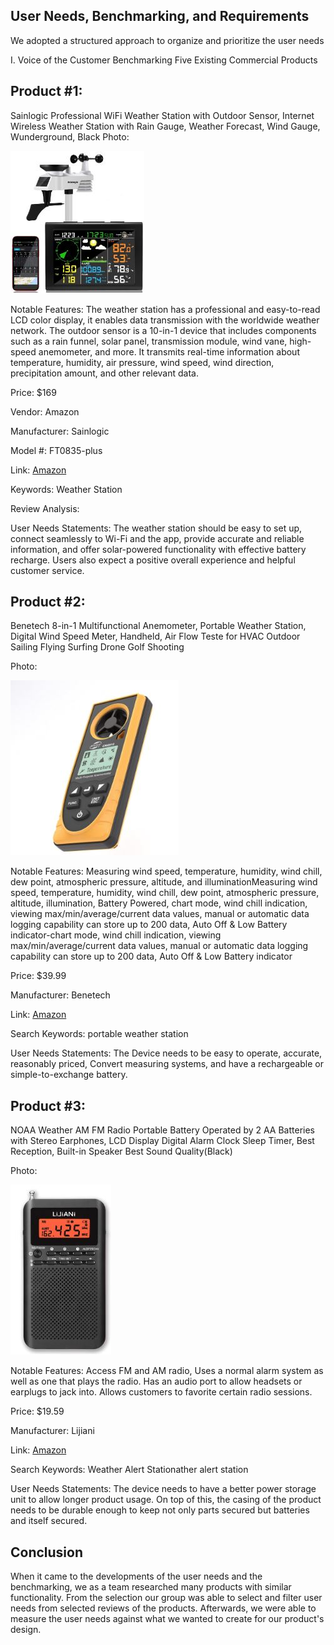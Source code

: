 ## User Needs, Benchmarking, and Requirements

We adopted a structured approach to organize and prioritize the user needs


I. Voice of the Customer Benchmarking
Five Existing Commercial Products

## Product #1: 

Sainlogic Professional WiFi Weather Station with Outdoor Sensor, Internet Wireless Weather Station with Rain Gauge, Weather Forecast, Wind Gauge, Wunderground, Black
Photo:

![product](https://github.com/S-I-R-E-N-Team-203-EGR-314/S.I.R.E.N-Team-203-EGR-314.github.io/blob/c0b1203b0910c3666745e1b65385b4ee5f3ab4ab/pic/Product1.JPG)


Notable Features: The weather station has a professional and easy-to-read LCD color display, it enables data transmission with the worldwide weather network.  The outdoor sensor is a 10-in-1 device that includes components such as a rain funnel, solar panel, transmission module, wind vane, high-speed anemometer, and more. It transmits real-time information about temperature, humidity, air pressure, wind speed, wind direction, precipitation amount, and other relevant data.

Price: $169

Vendor: Amazon

Manufacturer: Sainlogic

Model #: FT0835-plus

Link: [Amazon](https://www.amazon.com/Sainlogic-Professional-WiFi-Weather-Station-with-Outdoor-Sensor-Internet-Wireless-Weather-Station-with-Rain-Gauge-Weather-Forecast-Wind-Gauge-Wunderground/dp/B08LL4PXWM/ref=sr_1_1_sspa?crid=2B2HJ7Q5DF77X&keywords=portable%2Bweather%2Bstation&qid=1705345588&sprefix=portable%2Bwea%2Caps%2C118&sr=8-1-spons&ufe=app_do%3Aamzn1.fos.f5122f16-c3e8-4386-bf32-63e904010ad0&sp_csd=d2lkZ2V0TmFtZT1zcF9hdGY&th=1)

Keywords: Weather Station


Review Analysis:

User Needs Statements: The weather station should be easy to set up, connect seamlessly to Wi-Fi and the app, provide accurate and reliable information, and offer solar-powered functionality with effective battery recharge. Users also expect a positive overall experience and helpful customer service.

## Product #2:

Benetech 8-in-1 Multifunctional Anemometer, Portable Weather Station, Digital Wind Speed Meter, Handheld, Air Flow Teste for HVAC Outdoor Sailing Flying Surfing Drone Golf Shooting

Photo:

![product2](https://github.com/S-I-R-E-N-Team-203-EGR-314/S.I.R.E.N-Team-203-EGR-314.github.io/blob/0a51d278bdc087e4878521c2de9cd56947cca4de/pic/Product2.JPG)

Notable Features: Measuring wind speed, temperature, humidity, wind chill, dew point, atmospheric pressure, altitude, and illuminationMeasuring wind speed, temperature, humidity, wind chill, dew point, atmospheric pressure, altitude, illumination, Battery Powered, chart mode, wind chill indication, viewing max/min/average/current data values, manual or automatic data logging capability can store up to 200 data, Auto Off & Low Battery indicator-chart mode, wind chill indication, viewing max/min/average/current data values, manual or automatic data logging capability can store up to 200 data, Auto Off & Low Battery indicator

Price: $39.99

Manufacturer: Benetech

Link: [Amazon](https://www.amazon.com/Benetech-Multi-Purpose-Anemometer/dp/B08QFSWQ3T/ref=sr_1_5?crid=2B2HJ7Q5DF77X&keywords=portable+weather+station&qid=1705345588&sprefix=portable+wea%2Caps%2C118&sr=8-5)

Search Keywords: portable weather station

User Needs Statements: The Device needs to be easy to operate, accurate, reasonably priced, Convert measuring systems, and have a rechargeable or simple-to-exchange battery.



## Product #3:

NOAA Weather AM FM Radio Portable Battery Operated by 2 AA Batteries with Stereo Earphones, LCD Display Digital Alarm Clock Sleep Timer, Best Reception, Built-in Speaker Best Sound Quality(Black)

Photo:

![product3](https://github.com/S-I-R-E-N-Team-203-EGR-314/S.I.R.E.N-Team-203-EGR-314.github.io/blob/9b49e5de4b4b08e8de0f6f00bef15c930e26f92b/pic/Product3.JPG)

Notable Features: Access FM and AM radio, Uses a normal alarm system as well as one that plays the radio. Has an audio port to allow headsets or earplugs to jack into. Allows customers to favorite certain radio sessions.

Price: $19.59

Manufacturer: Lijiani

Link: [Amazon](https://www.amazon.com/Weather-Portable-Operated-Batteries-Earphone/dp/B08H53N8Z3/?_encoding=UTF8&pd_rd_w=zKTyZ&content-id=amzn1.sym.35cab78c-35e3-4fc1-aab0-27eaa6c86063%3Aamzn1.symc.e5c80209-769f-4ade-a325-2eaec14b8e0e&pf_rd_p=35cab78c-35e3-4fc1-aab0-27eaa6c86063&pf_rd_r=3Y34DJ6XSZCNYT28ZK8R&pd_rd_wg=USbFc&pd_rd_r=4c2bda66-0021-47e5-a6b8-b07fb37fbf31&ref_=pd_gw_ci_mcx_mr_hp_atf_m&th=1)

Search Keywords: Weather Alert Stationather alert station

User Needs Statements: The device needs to have a better power storage unit to allow longer product usage. On top of this, the casing of the product needs to be durable enough to keep not only parts secured but batteries and itself secured.

## Conclusion

When it came to the developments of the user needs and the benchmarking, we as a team researched many products with similar functionality. From the selection our group was able to select and filter user needs from selected reviews of the products. Afterwards, we were able to measure the user needs against what we wanted to create for our product's design.

